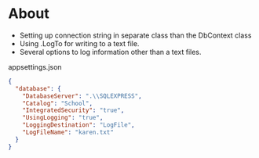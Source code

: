 ﻿# About

- Setting up connection string in separate class than the DbContext class
- Using .LogTo for writing to a text file.
- Several options to log information other than a text files.



appsettings.json

```json
{
  "database": {
    "DatabaseServer": ".\\SQLEXPRESS",
    "Catalog": "School",
    "IntegratedSecurity": "true",
    "UsingLogging": "true",
    "LoggingDestination": "LogFile",
    "LogFileName": "karen.txt" 
  }
}
```

